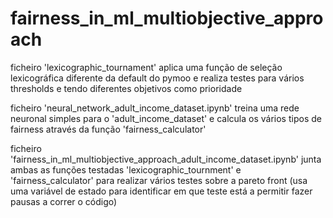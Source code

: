 # fairness_in_ml_multiobjective_approach
ficheiro 'lexicographic_tournament' aplica uma função de seleção lexicográfica diferente da default do pymoo e realiza testes para vários thresholds e tendo diferentes objetivos como prioridade

ficheiro 'neural_network_adult_income_dataset.ipynb' treina uma rede neuronal simples para o 'adult_income_dataset' e calcula os vários tipos de fairness através da função 'fairness_calculator'

ficheiro 'fairness_in_ml_multiobjective_approach_adult_income_dataset.ipynb' junta ambas as funções testadas 'lexicographic_tournment' e 'fairness_calculator' para realizar vários testes sobre a pareto front
(usa uma variável de estado para identificar em que teste está a permitir fazer pausas a correr o código)